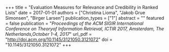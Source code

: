 +++
title = "Evaluation Measures for Relevance and Credibility in Ranked Lists"
date = 2017-01-01
authors = ["Christina Lioma", "Jakob Grue Simonsen", "Birger Larsen"]
publication_types = ["1"]
abstract = ""
featured = false
publication = "*Proceedings of the ACM SIGIR International Conference on Theoryof Information Retrieval, ICTIR 2017, Amsterdam, The Netherlands,October 1-4, 2017*"
url_pdf = "http://doi.acm.org/10.1145/3121050.3121072"
doi = "10.1145/3121050.3121072"
+++

